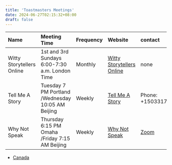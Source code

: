 ```yaml
---
title: 'Toastmasters Meetings'
date: 2024-06-27T02:15:32+08:00
draft: false
---
```




| Name    | Meeting Time                                      | Frequency |Website | contact |
| :-------- |:--------------------------------------------------| :------ | :------- | :------ |
| Witty Storytellers Online  | 1st and 3rd Sundays 6:00-7:30 a.m. London Time    | Monthly|[Witty Storytellers Online](https://www.toastmasters.org/Find-a-Club/05618837-witty-storytellers-online) |none| 
| Tell Me A Story | Tuesday 7 PM Portland /Wednesday 10:05 AM Beijing | Weekly |[Tell Me A Story](https://6869.toastmastersclubs.org/directions.html) |Phone: +15033170322 |
| Why Not Speak  | Thursday 6:15 PM Omaha /Friday 7:15 AM Beijing    |Weekly |[Why Not Speak](https://3222923.toastmastersclubs.org/)| [Zoom](https://bit.ly/YNotSpeak)|


 - [Canada](https://www.toastmasters.org/Find-a-Club/00009307)



